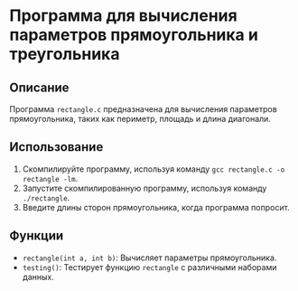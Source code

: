 # Программа для вычисления параметров прямоугольника и треугольника

## Описание

Программа `rectangle.c` предназначена для вычисления параметров прямоугольника, таких как периметр, площадь и длина диагонали.

## Использование

1. Скомпилируйте программу, используя команду `gcc rectangle.c -o rectangle -lm`.
2. Запустите скомпилированную программу, используя команду `./rectangle`.
3. Введите длины сторон прямоугольника, когда программа попросит.

## Функции

- `rectangle(int a, int b)`: Вычисляет параметры прямоугольника.
- `testing()`: Тестирует функцию `rectangle` с различными наборами данных.



